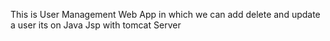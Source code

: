 This is User Management Web App in which we can add delete and update a user its on Java Jsp with tomcat Server 
